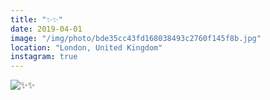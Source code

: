 ```yaml
---
title: "✨✨"
date: 2019-04-01
image: "/img/photo/bde35cc43fd168038493c2760f145f8b.jpg"
location: "London, United Kingdom"
instagram: true
---
```


![✨✨](/img/photo/bde35cc43fd168038493c2760f145f8b.jpg)
